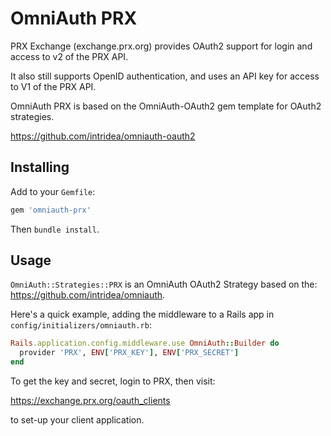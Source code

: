 # OmniAuth PRX

PRX Exchange (exchange.prx.org) provides OAuth2 support for login and access to v2 of the PRX API.

It also still supports OpenID authentication, and uses an API key for access to V1 of the PRX API.

OmniAuth PRX is based on the OmniAuth-OAuth2 gem template for OAuth2 strategies.

https://github.com/intridea/omniauth-oauth2

## Installing

Add to your `Gemfile`:

```ruby
gem 'omniauth-prx'
```

Then `bundle install`.

## Usage

`OmniAuth::Strategies::PRX` is an OmniAuth OAuth2 Strategy based on the: https://github.com/intridea/omniauth.

Here's a quick example, adding the middleware to a Rails app in `config/initializers/omniauth.rb`:

```ruby
Rails.application.config.middleware.use OmniAuth::Builder do
  provider 'PRX', ENV['PRX_KEY'], ENV['PRX_SECRET']
end
```
To get the key and secret, login to PRX, then visit:

https://exchange.prx.org/oauth_clients

to set-up your client application.
